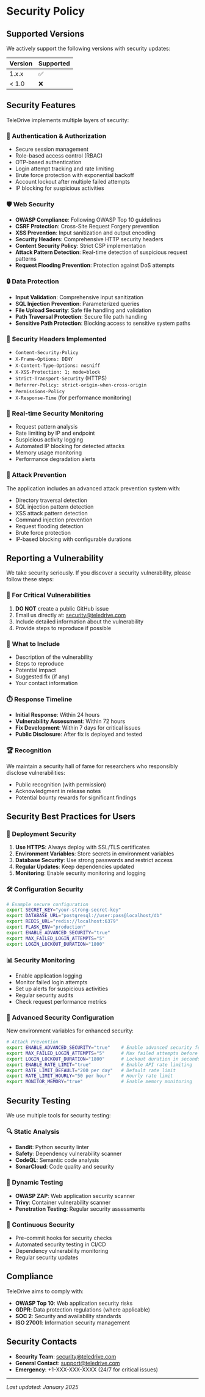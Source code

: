 # Security Policy

## Supported Versions

We actively support the following versions with security updates:

| Version | Supported          |
| ------- | ------------------ |
| 1.x.x   | :white_check_mark: |
| < 1.0   | :x:                |

## Security Features

TeleDrive implements multiple layers of security:

### 🔐 Authentication & Authorization
- Secure session management
- Role-based access control (RBAC)
- OTP-based authentication
- Login attempt tracking and rate limiting
- Brute force protection with exponential backoff
- Account lockout after multiple failed attempts
- IP blocking for suspicious activities

### 🛡️ Web Security
- **OWASP Compliance**: Following OWASP Top 10 guidelines
- **CSRF Protection**: Cross-Site Request Forgery prevention
- **XSS Prevention**: Input sanitization and output encoding
- **Security Headers**: Comprehensive HTTP security headers
- **Content Security Policy**: Strict CSP implementation
- **Attack Pattern Detection**: Real-time detection of suspicious request patterns
- **Request Flooding Prevention**: Protection against DoS attempts

### 🔒 Data Protection
- **Input Validation**: Comprehensive input sanitization
- **SQL Injection Prevention**: Parameterized queries
- **File Upload Security**: Safe file handling and validation
- **Path Traversal Protection**: Secure file path handling
- **Sensitive Path Protection**: Blocking access to sensitive system paths

### 🚨 Security Headers Implemented
- `Content-Security-Policy`
- `X-Frame-Options: DENY`
- `X-Content-Type-Options: nosniff`
- `X-XSS-Protection: 1; mode=block`
- `Strict-Transport-Security` (HTTPS)
- `Referrer-Policy: strict-origin-when-cross-origin`
- `Permissions-Policy`
- `X-Response-Time` (for performance monitoring)

### 🔄 Real-time Security Monitoring
- Request pattern analysis
- Rate limiting by IP and endpoint
- Suspicious activity logging
- Automated IP blocking for detected attacks
- Memory usage monitoring
- Performance degradation alerts

### 🛑 Attack Prevention
The application includes an advanced attack prevention system with:
- Directory traversal detection
- SQL injection pattern detection
- XSS attack pattern detection
- Command injection prevention
- Request flooding detection
- Brute force protection
- IP-based blocking with configurable durations

## Reporting a Vulnerability

We take security seriously. If you discover a security vulnerability, please follow these steps:

### 🚨 For Critical Vulnerabilities
1. **DO NOT** create a public GitHub issue
2. Email us directly at: security@teledrive.com
3. Include detailed information about the vulnerability
4. Provide steps to reproduce if possible

### 📧 What to Include
- Description of the vulnerability
- Steps to reproduce
- Potential impact
- Suggested fix (if any)
- Your contact information

### ⏱️ Response Timeline
- **Initial Response**: Within 24 hours
- **Vulnerability Assessment**: Within 72 hours
- **Fix Development**: Within 7 days for critical issues
- **Public Disclosure**: After fix is deployed and tested

### 🏆 Recognition
We maintain a security hall of fame for researchers who responsibly disclose vulnerabilities:
- Public recognition (with permission)
- Acknowledgment in release notes
- Potential bounty rewards for significant findings

## Security Best Practices for Users

### 🔧 Deployment Security
1. **Use HTTPS**: Always deploy with SSL/TLS certificates
2. **Environment Variables**: Store secrets in environment variables
3. **Database Security**: Use strong passwords and restrict access
4. **Regular Updates**: Keep dependencies updated
5. **Monitoring**: Enable security monitoring and logging

### 🛠️ Configuration Security
```bash
# Example secure configuration
export SECRET_KEY="your-strong-secret-key"
export DATABASE_URL="postgresql://user:pass@localhost/db"
export REDIS_URL="redis://localhost:6379"
export FLASK_ENV="production"
export ENABLE_ADVANCED_SECURITY="true"
export MAX_FAILED_LOGIN_ATTEMPTS="5"
export LOGIN_LOCKOUT_DURATION="1800"
```

### 📊 Security Monitoring
- Enable application logging
- Monitor failed login attempts
- Set up alerts for suspicious activities
- Regular security audits
- Check request performance metrics

### 🔐 Advanced Security Configuration
New environment variables for enhanced security:
```bash
# Attack Prevention
export ENABLE_ADVANCED_SECURITY="true"    # Enable advanced security features
export MAX_FAILED_LOGIN_ATTEMPTS="5"      # Max failed attempts before lockout
export LOGIN_LOCKOUT_DURATION="1800"      # Lockout duration in seconds (30 min)
export ENABLE_RATE_LIMIT="true"           # Enable API rate limiting
export RATE_LIMIT_DEFAULT="200 per day"   # Default rate limit
export RATE_LIMIT_HOURLY="50 per hour"    # Hourly rate limit
export MONITOR_MEMORY="true"              # Enable memory monitoring
```

## Security Testing

We use multiple tools for security testing:

### 🔍 Static Analysis
- **Bandit**: Python security linter
- **Safety**: Dependency vulnerability scanner
- **CodeQL**: Semantic code analysis
- **SonarCloud**: Code quality and security

### 🧪 Dynamic Testing
- **OWASP ZAP**: Web application security scanner
- **Trivy**: Container vulnerability scanner
- **Penetration Testing**: Regular security assessments

### 🔄 Continuous Security
- Pre-commit hooks for security checks
- Automated security testing in CI/CD
- Dependency vulnerability monitoring
- Regular security updates

## Compliance

TeleDrive aims to comply with:
- **OWASP Top 10**: Web application security risks
- **GDPR**: Data protection regulations (where applicable)
- **SOC 2**: Security and availability standards
- **ISO 27001**: Information security management

## Security Contacts

- **Security Team**: security@teledrive.com
- **General Contact**: support@teledrive.com
- **Emergency**: +1-XXX-XXX-XXXX (24/7 for critical issues)

---

*Last updated: January 2025*
